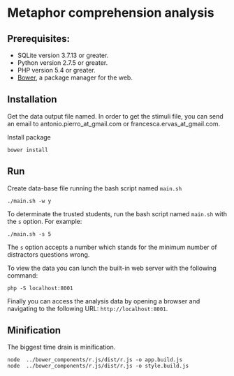 Metaphor comprehension analysis
=======================

Prerequisites:
------------

- SQLite version 3.7.13 or greater.
- Python version 2.7.5 or greater.
- PHP version 5.4 or greater.
- [Bower](http://bower.io/), a package manager for the web.

Installation
------------

Get the data output file named. In order to get the stimuli file, you can send an email to antonio.pierro_at_gmail.com or francesca.ervas_at_gmail.com.

Install package

	bower install

Run
---

Create data-base file running the bash script named `main.sh`

	./main.sh -w y

To determinate the trusted students, run the bash script named `main.sh` with the `s` option. For example:

	./main.sh -s 5

The `s` option accepts a number which stands for the minimum number of distractors questions wrong.

To view the data you can lunch the built-in web server with the following command:

    php -S localhost:8001

Finally you can access the analysis data by opening a browser and navigating to the following URL: `http://localhost:8001`.

Minification
---

The biggest time drain is minification.

    node  ../bower_components/r.js/dist/r.js -o app.build.js
    node  ../bower_components/r.js/dist/r.js -o style.build.js
